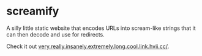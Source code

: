 # screamify

A silly little static website that encodes URLs into scream-like strings
that it can then decode and use for redirects.

Check it out [very.really.insanely.extremely.long.cool.link.hvii.cc/](here).